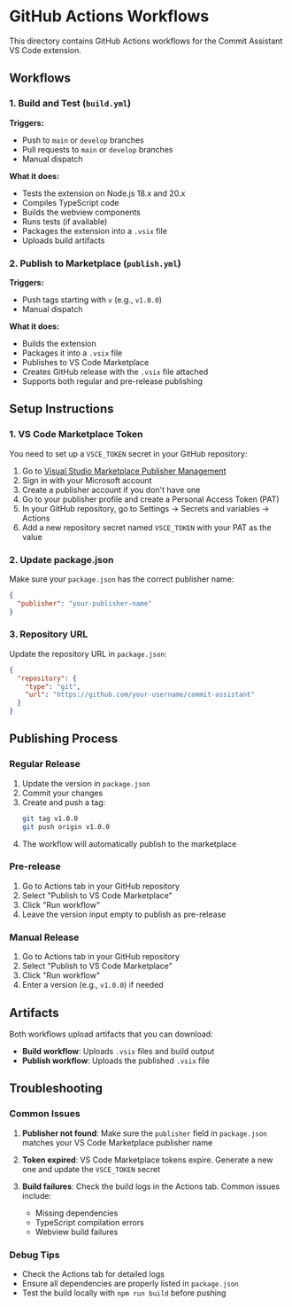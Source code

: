 # GitHub Actions Workflows

This directory contains GitHub Actions workflows for the Commit Assistant VS Code extension.

## Workflows

### 1. Build and Test (`build.yml`)

**Triggers:**
- Push to `main` or `develop` branches
- Pull requests to `main` or `develop` branches
- Manual dispatch

**What it does:**
- Tests the extension on Node.js 18.x and 20.x
- Compiles TypeScript code
- Builds the webview components
- Runs tests (if available)
- Packages the extension into a `.vsix` file
- Uploads build artifacts

### 2. Publish to Marketplace (`publish.yml`)

**Triggers:**
- Push tags starting with `v` (e.g., `v1.0.0`)
- Manual dispatch

**What it does:**
- Builds the extension
- Packages it into a `.vsix` file
- Publishes to VS Code Marketplace
- Creates GitHub release with the `.vsix` file attached
- Supports both regular and pre-release publishing

## Setup Instructions

### 1. VS Code Marketplace Token

You need to set up a `VSCE_TOKEN` secret in your GitHub repository:

1. Go to [Visual Studio Marketplace Publisher Management](https://marketplace.visualstudio.com/manage)
2. Sign in with your Microsoft account
3. Create a publisher account if you don't have one
4. Go to your publisher profile and create a Personal Access Token (PAT)
5. In your GitHub repository, go to Settings → Secrets and variables → Actions
6. Add a new repository secret named `VSCE_TOKEN` with your PAT as the value

### 2. Update package.json

Make sure your `package.json` has the correct publisher name:

```json
{
  "publisher": "your-publisher-name"
}
```

### 3. Repository URL

Update the repository URL in `package.json`:

```json
{
  "repository": {
    "type": "git",
    "url": "https://github.com/your-username/commit-assistant"
  }
}
```

## Publishing Process

### Regular Release

1. Update the version in `package.json`
2. Commit your changes
3. Create and push a tag:
   ```bash
   git tag v1.0.0
   git push origin v1.0.0
   ```
4. The workflow will automatically publish to the marketplace

### Pre-release

1. Go to Actions tab in your GitHub repository
2. Select "Publish to VS Code Marketplace"
3. Click "Run workflow"
4. Leave the version input empty to publish as pre-release

### Manual Release

1. Go to Actions tab in your GitHub repository
2. Select "Publish to VS Code Marketplace"
3. Click "Run workflow"
4. Enter a version (e.g., `v1.0.0`) if needed

## Artifacts

Both workflows upload artifacts that you can download:

- **Build workflow**: Uploads `.vsix` files and build output
- **Publish workflow**: Uploads the published `.vsix` file

## Troubleshooting

### Common Issues

1. **Publisher not found**: Make sure the `publisher` field in `package.json` matches your VS Code Marketplace publisher name

2. **Token expired**: VS Code Marketplace tokens expire. Generate a new one and update the `VSCE_TOKEN` secret

3. **Build failures**: Check the build logs in the Actions tab. Common issues include:
   - Missing dependencies
   - TypeScript compilation errors
   - Webview build failures

### Debug Tips

- Check the Actions tab for detailed logs
- Ensure all dependencies are properly listed in `package.json`
- Test the build locally with `npm run build` before pushing
